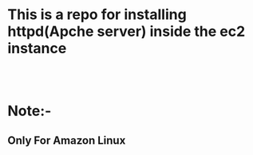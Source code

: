 <h1>This is a repo for installing httpd(Apche server) inside the ec2 instance</h1>
<br>
<br>
<h1>Note:-</h1><h2>Only For Amazon Linux</h2>
